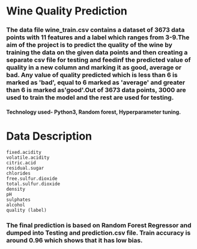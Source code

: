 # Wine Quality Prediction

### The data file wine_train.csv contains a dataset of 3673 data points with 11 features and a label which ranges from 3-9.The aim of the project is to predict the quality of the wine by training the data on the given data points and then creating a separate csv file for testing and feedinf the predicted value of quality in a new column and marking it as good, average or bad. Any value of quality predicted which is less than 6 is marked as 'bad', equal to 6 marked as 'average' and greater than 6 is marked as'good'.Out of 3673 data points, 3000 are used to train the model and the rest are used for testing. 

#### Technology used- Python3, Random forest, Hyperparameter tuning.

# Data Description

    fixed.acidity
    volatile.acidity	
    citric.acid	
    residual.sugar	
    chlorides	
    free.sulfur.dioxide	
    total.sulfur.dioxide	
    density	
    pH	
    sulphates	
    alcohol	
    quality (label)
    
### The final prediction is based on Random Forest Regressor and dumped into Testing and prediction.csv file. Train accuracy is around 0.96 which shows that it has low bias.

